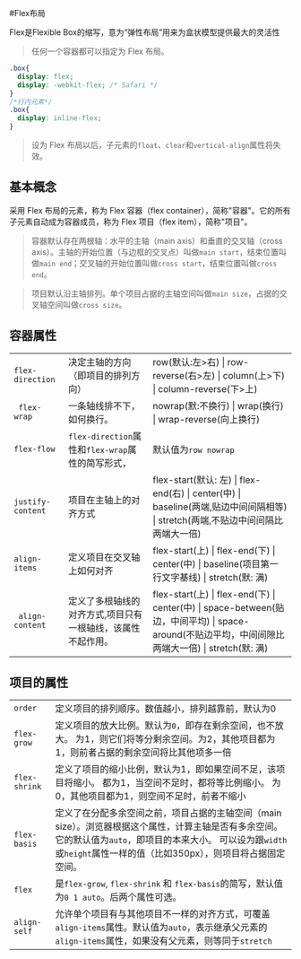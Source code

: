 #Flex布局

Flex是Flexible Box的缩写，意为“弹性布局”用来为盒状模型提供最大的灵活性

> 任何一个容器都可以指定为 Flex 布局。

```css
.box{
  display: flex;
  display: -webkit-flex; /* Safari */
}
/*行内元素*/
.box{
  display: inline-flex;
}
```

> 设为 Flex 布局以后，子元素的`float`、`clear`和`vertical-align`属性将失效。

## 基本概念

采用 Flex 布局的元素，称为 Flex 容器（flex container），简称"容器"。它的所有子元素自动成为容器成员，称为 Flex 项目（flex item），简称"项目"。



> 容器默认存在两根轴：水平的主轴（main axis）和垂直的交叉轴（cross axis）。主轴的开始位置（与边框的交叉点）叫做`main start`，结束位置叫做`main end`；交叉轴的开始位置叫做`cross start`，结束位置叫做`cross end`。

> 项目默认沿主轴排列。单个项目占据的主轴空间叫做`main size`，占据的交叉轴空间叫做`cross size`。

## 容器属性

|                   |                                                             |                                                              |
| :---------------- | ----------------------------------------------------------- | ------------------------------------------------------------ |
| `flex-direction`  | 决定主轴的方向（即项目的排列方向）                          | row(默认:左>右) \| row-reverse(右>左) \| column(上>下) \| column-reverse(下>上) |
| ` flex-wrap`      | 一条轴线排不下，如何换行。                                  | nowrap(默:不换行) \| wrap(换行) \| wrap-reverse(向上换行)    |
| `flex-flow`       | `flex-direction`属性和`flex-wrap`属性的简写形式，           | 默认值为`row nowrap`                                         |
| `justify-content` | 项目在主轴上的对齐方式                                      | flex-start(默认: 左) \| flex-end(右) \| center(中) \| baseline(两端,贴边中间间隔相等) \| stretch(两端,不贴边中间间隔比两端大一倍) |
| `align-items`     | 定义项目在交叉轴上如何对齐                                  | flex-start(上) \| flex-end(下) \| center(中) \| baseline(项目第一行文字基线) \| stretch(默: 满) |
| ` align-content`  | 定义了多根轴线的对齐方式,项目只有一根轴线，该属性不起作用。 | flex-start(上) \| flex-end(下) \| center(中) \| space-between(贴边，中间平均) \| space-around(不贴边平均，中间间隙比两端大一倍) \| stretch(默: 满) |

## 项目的属性

|               |                                          |
| ------------- | ---------------------------------------- |
| `order`       | 定义项目的排列顺序。数值越小，排列越靠前，默认为0                |
| `flex-grow`   | 定义项目的放大比例。默认为`0`，即存在剩余空间，也不放大。 为1，则它们将等分剩余空间。为2，其他项目都为1，则前者占据的剩余空间将比其他项多一倍 |
| `flex-shrink` | 定义了项目的缩小比例，默认为1，即如果空间不足，该项目将缩小。 都为1，当空间不足时，都将等比例缩小。 为0，其他项目都为1，则空间不足时，前者不缩小 |
| `flex-basis`  | 定义了在分配多余空间之前，项目占据的主轴空间（main size）。浏览器根据这个属性，计算主轴是否有多余空间。它的默认值为`auto`，即项目的本来大小。 可以设为跟`width`或`height`属性一样的值（比如350px），则项目将占据固定空间。 |
| `flex`        | 是`flex-grow`, `flex-shrink` 和 `flex-basis`的简写，默认值为`0 1 auto`。后两个属性可选。 |
| `align-self`  | 允许单个项目有与其他项目不一样的对齐方式，可覆盖`align-items`属性。默认值为`auto`，表示继承父元素的`align-items`属性，如果没有父元素，则等同于`stretch` |

